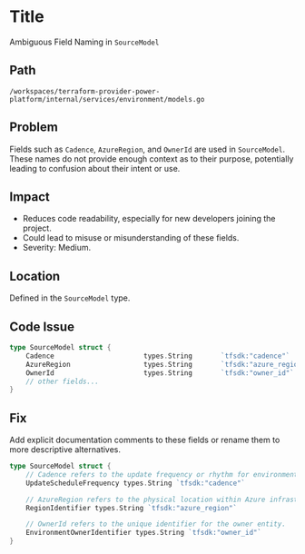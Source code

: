 # Title

Ambiguous Field Naming in `SourceModel`

## Path

`/workspaces/terraform-provider-power-platform/internal/services/environment/models.go`

## Problem

Fields such as `Cadence`, `AzureRegion`, and `OwnerId` are used in `SourceModel`. These names do not provide enough context as to their purpose, potentially leading to confusion about their intent or use.

## Impact

- Reduces code readability, especially for new developers joining the project.
- Could lead to misuse or misunderstanding of these fields.
- Severity: Medium.

## Location

Defined in the `SourceModel` type.

## Code Issue

```go
type SourceModel struct {
	Cadence                      types.String       `tfsdk:"cadence"`
	AzureRegion                  types.String       `tfsdk:"azure_region"`
	OwnerId                      types.String       `tfsdk:"owner_id"`
	// other fields...
}
```

## Fix

Add explicit documentation comments to these fields or rename them to more descriptive alternatives.

```go
type SourceModel struct {
	// Cadence refers to the update frequency or rhythm for environments.
	UpdateScheduleFrequency types.String `tfsdk:"cadence"`

	// AzureRegion refers to the physical location within Azure infrastructure.
	RegionIdentifier types.String `tfsdk:"azure_region"`

	// OwnerId refers to the unique identifier for the owner entity.
	EnvironmentOwnerIdentifier types.String `tfsdk:"owner_id"`
}
```